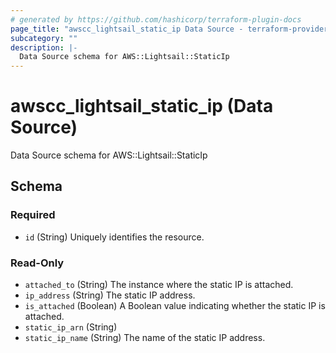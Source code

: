 ```yaml
---
# generated by https://github.com/hashicorp/terraform-plugin-docs
page_title: "awscc_lightsail_static_ip Data Source - terraform-provider-awscc"
subcategory: ""
description: |-
  Data Source schema for AWS::Lightsail::StaticIp
---
```


# awscc_lightsail_static_ip (Data Source)

Data Source schema for AWS::Lightsail::StaticIp



<!-- schema generated by tfplugindocs -->
## Schema

### Required

- `id` (String) Uniquely identifies the resource.

### Read-Only

- `attached_to` (String) The instance where the static IP is attached.
- `ip_address` (String) The static IP address.
- `is_attached` (Boolean) A Boolean value indicating whether the static IP is attached.
- `static_ip_arn` (String)
- `static_ip_name` (String) The name of the static IP address.


